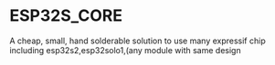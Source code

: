# ESP32S_CORE
A cheap, small, hand solderable solution to use many expressif chip including esp32s2,esp32solo1,(any module with same design
